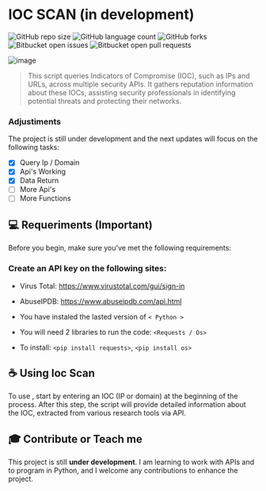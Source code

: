 # IOC SCAN (in development)

![GitHub repo size](https://img.shields.io/github/repo-size/iuricode/README-template?style=for-the-badge)
![GitHub language count](https://img.shields.io/github/languages/count/iuricode/README-template?style=for-the-badge)
![GitHub forks](https://img.shields.io/github/forks/iuricode/README-template?style=for-the-badge)
![Bitbucket open issues](https://img.shields.io/bitbucket/issues/iuricode/README-template?style=for-the-badge)
![Bitbucket open pull requests](https://img.shields.io/bitbucket/pr-raw/iuricode/README-template?style=for-the-badge)

![image](https://github.com/user-attachments/assets/54acd2fd-c899-4737-a6da-f020f6107f60)


> This script queries Indicators of Compromise (IOC), such as IPs and URLs, across multiple security APIs. It gathers reputation information about these IOCs, assisting security professionals in identifying potential threats and protecting their networks.

### Adjustiments

The project is still under development and the next updates will focus on the following tasks:

- [x] Query Ip / Domain
- [x] Api's Working
- [x] Data Return
- [ ] More Api's
- [ ] More Functions

## 💻 Requeriments (Important)

Before you begin, make sure you've met the following requirements:

### Create an API key on the following sites:
- Virus Total: https://www.virustotal.com/gui/sign-in
- AbuseIPDB: https://www.abuseipdb.com/api.html


- You have instaled the lasted version of `< Python >`
- You will need 2 libraries to run the code: `<Requests / Os>`
- To install: `<pip install requests>`, `<pip install os>`

## ☕ Using Ioc Scan

To use <IOC Scan>, start by entering an IOC (IP or domain) at the beginning of the process. After this step, the script will provide detailed information about the IOC, extracted from various research tools via API.

## 🎓 Contribute or Teach me

This project is still **under development**. I am learning to work with APIs and to program in Python, and I welcome any contributions to enhance the project.

